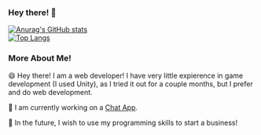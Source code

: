 ### Hey there! 👋

[![Anurag's GitHub stats](https://github-readme-stats.vercel.app/api?username=undevable&show_icons=true&count_private=true&theme=nightowl)](https://github.com/anuraghazra/github-readme-stats)
<br />
[![Top Langs](https://github-readme-stats.vercel.app/api/top-langs/?username=undevable&langs_count=8&show_icons=true&count_private=true&theme=nightowl)](https://github.com/anuraghazra/github-readme-stats)

### More About Me!
😄 Hey there! I am a web developer! I have very little expierence in game development (I used Unity), as I tried it out for a couple months, but I prefer and do web development.
<br />

🔭 I am currently working on a <a href="https://github.com/undevable/chat-app">Chat App</a>.
<br/>

🌱 In the future, I wish to use my programming skills to start a business!

<!--
**undevable/undevable** is a ✨ _special_ ✨ repository because its `README.md` (this file) appears on your GitHub profile.

Here are some ideas to get you started:

- 🔭 I’m currently working on ...
- 🌱 I’m currently learning ...
- 👯 I’m looking to collaborate on ...
- 🤔 I’m looking for help with ...
- 💬 Ask me about ...
- 📫 How to reach me: ...
- 😄 Pronouns: ...
- ⚡ Fun fact: ...
-->
